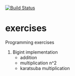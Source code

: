 [![Build Status](https://travis-ci.com/ddobrotvorskiy/exercises.svg?branch=master)](https://travis-ci.com/ddobrotvorskiy/exercises)

# exercises
Programming exercises

1. Bigint implementation
   * addition
   * multiplication n^2
   * karatsuba multiplication
   
   
  
  
  
